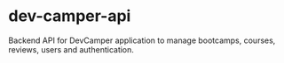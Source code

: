 # dev-camper-api
Backend API for DevCamper application to manage bootcamps, courses, reviews, users and authentication.
